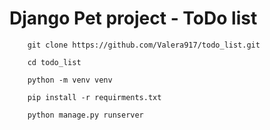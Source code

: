 # Django Pet project - ToDo list
```
    git clone https://github.com/Valera917/todo_list.git
```

```
    cd todo_list
```

```
    python -m venv venv
```

```
    pip install -r requirments.txt
```

```
    python manage.py runserver
```